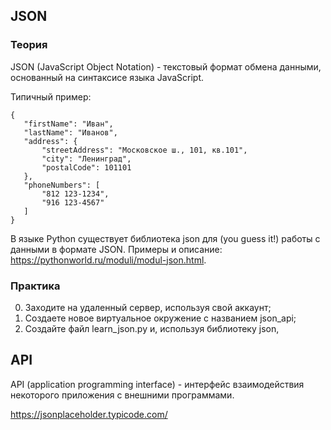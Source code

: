 ## JSON

### Теория

JSON (JavaScript Object Notation) - текстовый формат обмена данными, основанный на синтаксисе языка JavaScript.

Типичный пример:

~~~~
{
   "firstName": "Иван",
   "lastName": "Иванов",
   "address": {
       "streetAddress": "Московское ш., 101, кв.101",
       "city": "Ленинград",
       "postalCode": 101101
   },
   "phoneNumbers": [
       "812 123-1234",
       "916 123-4567"
   ]
}
~~~~

В языке Python существует библиотека json для (you guess it!) работы с данными в формате JSON. Примеры и описание: https://pythonworld.ru/moduli/modul-json.html.

### Практика

0. Заходите на удаленный сервер, используя свой аккаунт;
1. Создаете новое виртуальное окружение с названием json_api;
2. Создайте файл learn_json.py и, используя библиотеку json, 

## API

API (application programming interface) - интерфейс взаимодействия некоторого приложения с внешними программами.

https://jsonplaceholder.typicode.com/
